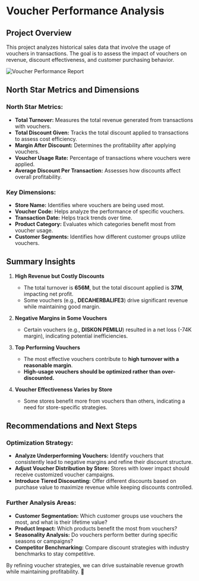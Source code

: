 # Voucher Performance Analysis

## Project Overview
This project analyzes historical sales data that involve the usage of vouchers in transactions. The goal is to assess the impact of vouchers on revenue, discount effectiveness, and customer purchasing behavior.

![Voucher Performance Report](https://drive.google.com/uc?id=1xHhXrxxAQw5S62u3OXRIH2F8hJjEQX-L)

## North Star Metrics and Dimensions
### **North Star Metrics:**
- **Total Turnover:** Measures the total revenue generated from transactions with vouchers.
- **Total Discount Given:** Tracks the total discount applied to transactions to assess cost efficiency.
- **Margin After Discount:** Determines the profitability after applying vouchers.
- **Voucher Usage Rate:** Percentage of transactions where vouchers were applied.
- **Average Discount Per Transaction:** Assesses how discounts affect overall profitability.

### **Key Dimensions:**
- **Store Name:** Identifies where vouchers are being used most.
- **Voucher Code:** Helps analyze the performance of specific vouchers.
- **Transaction Date:** Helps track trends over time.
- **Product Category:** Evaluates which categories benefit most from voucher usage.
- **Customer Segments:** Identifies how different customer groups utilize vouchers.

## Summary Insights
1. **High Revenue but Costly Discounts**
   - The total turnover is **656M**, but the total discount applied is **37M**, impacting net profit.
   - Some vouchers (e.g., **DECAHERBALIFE3**) drive significant revenue while maintaining good margin.
   
2. **Negative Margins in Some Vouchers**
   - Certain vouchers (e.g., **DISKON PEMILU**) resulted in a net loss (-74K margin), indicating potential inefficiencies.
   
3. **Top Performing Vouchers**
   - The most effective vouchers contribute to **high turnover with a reasonable margin**.
   - **High-usage vouchers should be optimized rather than over-discounted.**
   
4. **Voucher Effectiveness Varies by Store**
   - Some stores benefit more from vouchers than others, indicating a need for store-specific strategies.

## Recommendations and Next Steps
### **Optimization Strategy:**
- **Analyze Underperforming Vouchers:** Identify vouchers that consistently lead to negative margins and refine their discount structure.
- **Adjust Voucher Distribution by Store:** Stores with lower impact should receive customized voucher campaigns.
- **Introduce Tiered Discounting:** Offer different discounts based on purchase value to maximize revenue while keeping discounts controlled.

### **Further Analysis Areas:**
- **Customer Segmentation:** Which customer groups use vouchers the most, and what is their lifetime value?
- **Product Impact:** Which products benefit the most from vouchers?
- **Seasonality Analysis:** Do vouchers perform better during specific seasons or campaigns?
- **Competitor Benchmarking:** Compare discount strategies with industry benchmarks to stay competitive.

By refining voucher strategies, we can drive sustainable revenue growth while maintaining profitability. 🚀
